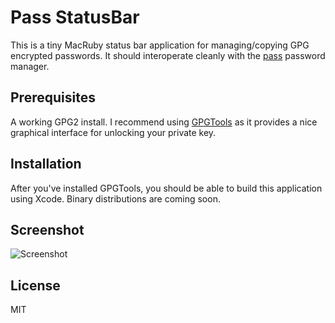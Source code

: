 # Pass StatusBar

This is a tiny MacRuby status bar application for managing/copying GPG
encrypted passwords. It should interoperate cleanly with the [pass][pass]
password manager.

[pass]: http://zx2c4.com/projects/password-store/

## Prerequisites

A working GPG2 install. I recommend using [GPGTools][GPGTools] as it provides a
nice graphical interface for unlocking your private key.

[GPGTools]: https://www.gpgtools.org/installer/index.html

## Installation

After you've installed GPGTools, you should be able to build this application
using Xcode. Binary distributions are coming soon.

## Screenshot

![Screenshot](https://raw.github.com/grncdr/Pass-StatusBar/master/screenshot.png)

## License

MIT

